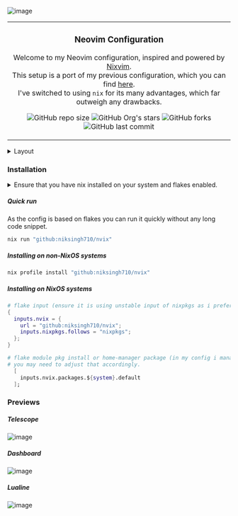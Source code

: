 <p align="center" style="color:grey">

![image](https://github.com/niksingh710/nvix/assets/60490474/89503d51-ca86-4933-872f-3f60c32202a9)

<div align="center">
<table>
<tbody>
<td align="center">
<img width="2000" height="0"><br>

### Neovim Configuration

Welcome to my Neovim configuration, inspired and powered by [Nixvim](https://github.com/nix-community/nixvim).<br>
This setup is a port of my previous configuration, which you can find [here](https://github.com/niksingh710/nvim).<br>
I've switched to using `nix` for its many advantages, which far outweigh any drawbacks.

![GitHub repo size](https://img.shields.io/github/repo-size/niksingh710/nvix)
![GitHub Org's stars](https://img.shields.io/github/stars/niksingh710%2Fnvix)
![GitHub forks](https://img.shields.io/github/forks/niksingh710/nvix)
![GitHub last commit](https://img.shields.io/github/last-commit/niksingh710/gdots)

<img width="2000" height="0">
</td>
</tbody>
</table>
</div>
</p>

<details> 
<summary>
Layout
  </summary>

```bash
 ./
├──  config/
│  ├──  lang/
│  └──  default.nix
├──  lib/
│  ├──  default.nix
│  └──  icons.nix
├──  flake.lock
├──  flake.nix
├──  LICENSE
└──  README.md
```

- All `.nix` files under the config/lang directory are automatically imported by the config/lang/default.nix file, excluding itself.
- The `config/default.nix` file is responsible for manually importing all configuration files within the config directory, allowing for selective inclusion of features.
- The `lib/default.nix` file is responsible for importing all utility functions and modules.
- The `config/general.nix` file contains small plugins that do not require extensive configuration.

> I have added files in `config/lang` still not working `:womp:`.
> Ensure you have done `git add <newfile>` that's how flakes work. (`git restore --staged .` to revert). \[Same for any new file.\]

> How to update plugins to latest version? -> `nix flake update` should do that.
> Also I regularly update the flake.lock file.

</details>

### Installation

<details>
  <summary>
  Ensure that you have nix installed on your system and flakes enabled.
  </summary>

  #### Nix pkg manager installation
  ```bash
  # This is multiuser installation of nix requires sudo
  sh <(curl -L https://nixos.org/nix/install) --daemon
  ```

</details>

##### Quick run

As the config is based on flakes you can run it quickly without any long code snippet.
```bash
nix run "github:niksingh710/nvix"
```

##### Installing on non-NixOS systems

```bash
nix profile install "github:niksingh710/nvix"
```

##### Installing on NixOS systems

```nix
# flake input (ensure it is using unstable input of nixpkgs as i prefer that)
{
  inputs.nvix = {
    url = "github:niksingh710/nvix";
    inputs.nixpkgs.follows = "nixpkgs";
  };
}

# flake module pkg install or home-manager package (in my config i manager system variable)
# you may need to adjust that accordingly.
  [
    inputs.nvix.packages.${system}.default
  ];
```


### Previews

##### Telescope

![image](https://github.com/niksingh710/nvix/assets/60490474/52f91e06-5161-4217-8f84-5a6d390295a5)


##### Dashboard
![image](https://github.com/niksingh710/nvix/assets/60490474/9f3bb154-a404-4e07-9eb5-168d0e591b85)

##### Lualine
![image](https://github.com/niksingh710/nvix/assets/60490474/14e81ab5-080a-40a7-a259-f486563881cb)
